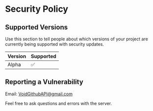 # Security Policy

## Supported Versions

Use this section to tell people about which versions of your project are
currently being supported with security updates.

| Version | Supported          |
| ------- | ------------------ |
|  Alpha  | :white_check_mark: |

## Reporting a Vulnerability

Email: VoidGithubAPI@gmail.com

Feel free to ask questions and errors with the server.
